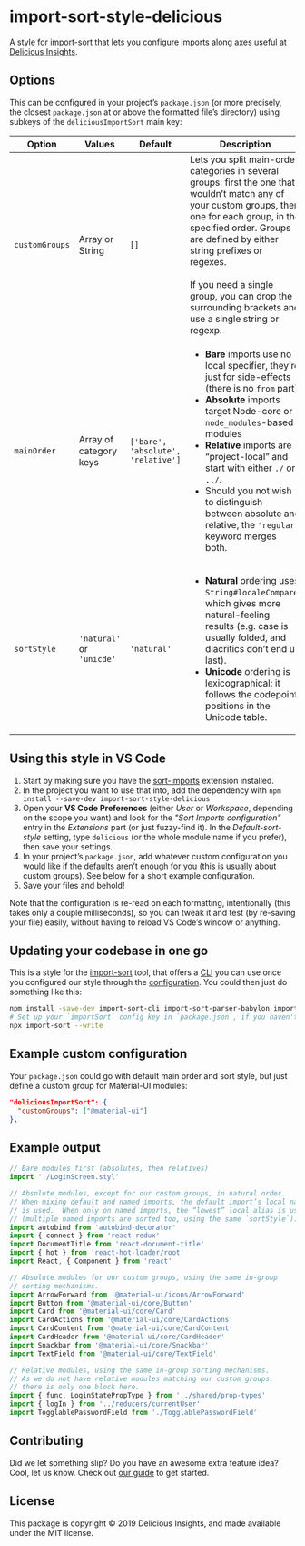 # import-sort-style-delicious

A style for [import-sort](https://github.com/renke/import-sort) that lets you configure imports along axes useful at [Delicious Insights](https://delicious-insights.com/en/).

## Options

This can be configured in your project’s `package.json` (or more precisely, the closest `package.json` at or above the formatted file’s directory) using subkeys of the `deliciousImportSort` main key:

| Option         | Values                    | Default                            | Description                                                                                                                                                                                                                                                                                                                                                                                               |
| -------------- | ------------------------- | ---------------------------------- | --------------------------------------------------------------------------------------------------------------------------------------------------------------------------------------------------------------------------------------------------------------------------------------------------------------------------------------------------------------------------------------------------------- |
| `customGroups` | Array or String           | `[]`                               | Lets you split main-order categories in several groups: first the one that wouldn’t match any of your custom groups, then one for each group, in the specified order. Groups are defined by either string prefixes or regexes.<br/><br/>If you need a single group, you can drop the surrounding brackets and use a single string or regexp.                                                             |
| `mainOrder`    | Array of category keys    | `['bare', 'absolute', 'relative']` | <ul><li>**Bare** imports use no local specifier, they’re just for side-effects (there is no `from` part).</li><li>**Absolute** imports target Node-core or `node_modules`-based modules</li><li>**Relative** imports are “project-local” and start with either `./` or `../`.</li><li>Should you not wish to distinguish between absolute and relative, the `'regular'` keyword merges both.</li></ul> |
| `sortStyle`    | `'natural'` or `'unicde'` | `'natural'`                        | <ul><li>**Natural** ordering uses `String#localeCompare`, which gives more natural-feeling results (e.g. case is usually folded, and diacritics don’t end up last).</li><li>**Unicode** ordering is lexicographical: it follows the codepoint positions in the Unicode table.</li></ul>                                                                                                                  |

## Using this style in VS Code

1. Start by making sure you have the [sort-imports](https://marketplace.visualstudio.com/items?itemName=amatiasq.sort-imports) extension installed.
2. In the project you want to use that into, add the dependency with `npm install --save-dev import-sort-style-delicious`
3. Open your **VS Code Preferences** (either *User* or *Workspace*, depending on the scope you want) and look for the *"Sort Imports configuration"* entry in the *Extensions* part (or just fuzzy-find it).  In the *Default-sort-style* setting, type `delicious` (or the whole module name if you prefer), then save your settings.
4. In your project’s `package.json`, add whatever custom configuration you would like if the defaults aren’t enough for you (this is usually about custom groups).  See below for a short example configuration.
5. Save your files and behold!

Note that the configuration is re-read on each formatting, intentionally (this takes only a couple milliseconds), so you can tweak it and test (by re-saving your file) easily, without having to reload VS Code’s window or anything.

## Updating your codebase in one go

This is a style for the [import-sort](https://github.com/deliciousinsights/import-sort#readme) tool, that offers a [CLI](https://github.com/deliciousinsights/import-sort#command-line-import-sort-cli) you can use once you configured our style through the [configuration](https://github.com/deliciousinsights/import-sort#using-a-different-style-or-parser).  You could then just do something like this:

```sh
npm install -save-dev import-sort-cli import-sort-parser-babylon import-sort-style-delicious
# Set up your `importSort` config key in `package.json`, if you haven't already, then:
npx import-sort --write
```

## Example custom configuration

Your `package.json` could go with default main order and sort style, but just define a custom group for Material-UI modules:

```json
"deliciousImportSort": {
  "customGroups": ["@material-ui"]
},
```

## Example output

```js
// Bare modules first (absolutes, then relatives)
import './LoginScreen.styl'

// Absolute modules, except for our custom groups, in natural order.
// When mixing default and named imports, the default import’s local name
// is used.  When only on named imports, the “lowest” local alias is used
// (multiple named imports are sorted too, using the same `sortStyle`).
import autobind from 'autobind-decorator'
import { connect } from 'react-redux'
import DocumentTitle from 'react-document-title'
import { hot } from 'react-hot-loader/root'
import React, { Component } from 'react'

// Absolute modules for our custom groups, using the same in-group
// sorting mechanisms.
import ArrowForward from '@material-ui/icons/ArrowForward'
import Button from '@material-ui/core/Button'
import Card from '@material-ui/core/Card'
import CardActions from '@material-ui/core/CardActions'
import CardContent from '@material-ui/core/CardContent'
import CardHeader from '@material-ui/core/CardHeader'
import Snackbar from '@material-ui/core/Snackbar'
import TextField from '@material-ui/core/TextField'

// Relative modules, using the same in-group sorting mechanisms.
// As we do not have relative modules matching our custom groups,
// there is only one block here.
import { func, LoginStatePropType } from '../shared/prop-types'
import { logIn } from '../reducers/currentUser'
import TogglablePasswordField from './TogglablePasswordField'
```

## Contributing

Did we let something slip?  Do you have an awesome extra feature idea?  Cool, let us know.  Check out [our guide](./CONTRIBUTING.md) to get started.

## License

This package is copyright © 2019 Delicious Insights, and made available under the MIT license.
